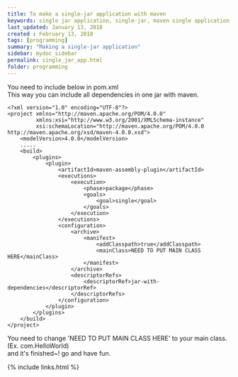 ```yaml
---
title: To make a single-jar application with maven
keywords: single jar application, single-jar, maven single application, single program 
last_updated: January 13, 2018
created : February 13, 2018
tags: [programming]
summary: "Making a single-jar application"
sidebar: mydoc_sidebar
permalink: single_jar_app.html
folder: programming
---
```


You need to include below in pom.xml  
This way you can include all dependencies in one jar with maven.

````
<?xml version="1.0" encoding="UTF-8"?>
<project xmlns="http://maven.apache.org/POM/4.0.0"
         xmlns:xsi="http://www.w3.org/2001/XMLSchema-instance"
         xsi:schemaLocation="http://maven.apache.org/POM/4.0.0 http://maven.apache.org/xsd/maven-4.0.0.xsd">
    <modelVersion>4.0.0</modelVersion>
    .....
    <build>
        <plugins>
            <plugin>
                <artifactId>maven-assembly-plugin</artifactId>
                <executions>
                    <execution>
                        <phase>package</phase>
                        <goals>
                            <goal>single</goal>
                        </goals>
                    </execution>
                </executions>
                <configuration>
                    <archive>
                        <manifest>
                            <addClasspath>true</addClasspath>
                            <mainClass>NEED TO PUT MAIN CLASS HERE</mainClass>
                        </manifest>
                    </archive>
                    <descriptorRefs>
                        <descriptorRef>jar-with-dependencies</descriptorRef>
                    </descriptorRefs>
                </configuration>
            </plugin>
        </plugins>
    </build>
</project>
````

You need to change 'NEED TO PUT MAIN CLASS HERE' to your main class. (Ex. com.HelloWorld)  
and it's finished~! go and have fun.  

{% include links.html %}

